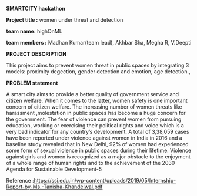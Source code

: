 ****SMARTCITY hackathon****

**Project title :** women under threat and detection

**team name:** highOnML

**team members :** Madhan Kumar(team lead), Akhbar Sha, Megha R, V.Deepti

**PROJECT DESCRIPTION**

This project aims to prevent women threat in public spaces by integrating 3 models: proximity degection, gender detection and emotion, age detection.,

**PROBLEM statement**

A smart city aims to provide a better quality of government service and citizen welfare. When it comes to the latter, women safety is one important concern of citizen welfare.
The increasing number of women threats like harassment ,molestation in public spaces has become a huge concern for the government.
The fear of violence can prevent women from pursuing education, working or exercising their political rights and voice which is a very bad indicator for any country’s development.
A total of 3,38,059 cases have been reported under violence against women in India in 2016 and a baseline study revealed that in New Delhi, 92% of women had experienced some form of sexual violence in public spaces during their lifetime.
Violence against girls and women is recognized as a major obstacle to the enjoyment of a whole range of human rights and to the achievement of the 2030 Agenda for Sustainable Development-5

Reference :https://ssi.edu.in/wp-content/uploads/2019/05/Internship-Report-by-Ms.-Tanisha-Khandelwal.pdf



